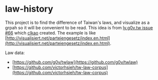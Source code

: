 # law-history

This project is to find the difference of Taiwan's laws, and visualize as a grpah so it will be convenient to be read.
This idea is from [ly.g0v.tw issue #66](https://github.com/g0v/ly.g0v.tw/issues/66) which [clkao](https://github.com/g0v/ly.g0v.tw/issues/66) created.
The example is like [http://visualisiert.net/parteiengesetz/index.en.html](http://visualisiert.net/parteiengesetz/index.en.html).

Law data:

* [https://github.com/g0v/twlaw](https://github.com/g0v/twlaw)
* [https://github.com/victorhsieh/tw-law-corpus](https://github.com/victorhsieh/tw-law-corpus)

